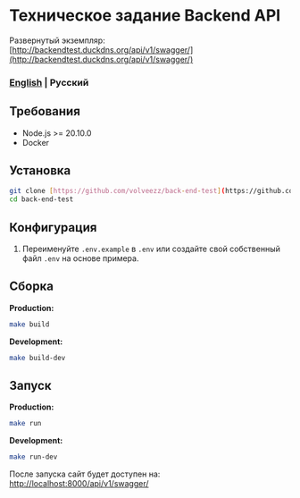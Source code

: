# Техническое задание Backend API

Развернутый экземпляр: [http://backendtest.duckdns.org/api/v1/swagger/](http://backendtest.duckdns.org/api/v1/swagger/)

### [English](https://github.com/volveezz/back-end-test/blob/main/README.md) | Русский

## Требования

-  Node.js >= 20.10.0
-  Docker

## Установка

```bash
git clone [https://github.com/volveezz/back-end-test](https://github.com/volveezz/back-end-test)
cd back-end-test
```

## Конфигурация

1. Переименуйте `.env.example` в `.env` или создайте свой собственный файл `.env` на основе примера.

## Сборка

**Production:**

```bash
make build
```

**Development:**

```bash
make build-dev
```

## Запуск

**Production:**

```bash
make run
```

**Development:**

```bash
make run-dev
```

После запуска сайт будет доступен на: [http://localhost:8000/api/v1/swagger/](http://localhost:8000/api/v1/swagger/)
